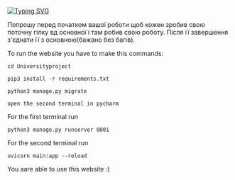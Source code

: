 [![Typing SVG](https://readme-typing-svg.herokuapp.com?font=Fira+Code&pause=1000&color=D1F757&width=435&lines=Universityproject)](https://git.io/typing-svg)

Попрошу перед початком вашої роботи щоб кожен зробив свою поточну гілку вд основної і там робив свою роботу. Після її завершення з'єднати її з основною(бажано без багів). 


To run the website you have to make this commands:
```
cd Universityproject
```
```
pip3 install -r requirements.txt
```
```
python3 manage.py migrate
```
```
open the second terminal in pycharm
```
For the first terminal run
```
python3 manage.py runserver 8001
```
For the second terminal run 
```
uvicorn main:app --reload
```

You aare able to use this website :)